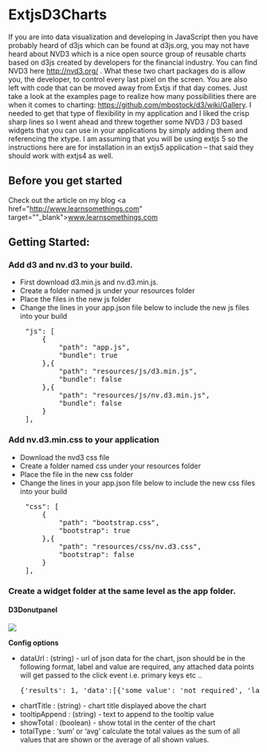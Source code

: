 ExtjsD3Charts
=============

If you are into data visualization and developing in JavaScript then you have probably heard of d3js which can be found at d3js.org, you may not have heard about NVD3 which is a nice open source group of reusable charts based on d3js created by developers for the financial industry. You can find NVD3 here http://nvd3.org/ . What these two chart packages do is allow you, the developer, to control every last pixel on the screen. You are also left with code that can be moved away from Extjs if that day comes. Just take a look at the examples page to realize how many possibilities there are when it comes to charting: https://github.com/mbostock/d3/wiki/Gallery. I needed to get that type of flexibility in my application and I liked the crisp sharp lines so I went ahead and threw together some NVD3 / D3 based widgets that you can use in your applications by simply adding them and referencing the xtype. I am assuming that you will be using extjs 5 so the instructions here are for installation in an extjs5 application – that said they should work with extjs4 as well.

<h2>Before you get started</h2>

Check out the article on my blog <a href="http://www.learnsomethings.com" target=""_blank">www.learnsomethings.com</a>

<h2>Getting Started:</h2>
<h3>Add d3 and nv.d3 to your build.</h3>
<ul>
<li>First download d3.min.js and nv.d3.min.js.</li>
<li>Create a folder named js under your resources folder</li>
<li>Place the files in the new js folder</li>
<li>Change the lines in your app.json file below to include the new js files into your build</li>
</ul>

<pre>
    "js": [
        {
            "path": "app.js",
            "bundle": true
        },{
            "path": "resources/js/d3.min.js",
            "bundle": false
        },{
            "path": "resources/js/nv.d3.min.js",
            "bundle": false
        }
    ],
</pre>

<h3>Add nv.d3.min.css to your application</h3>
<ul>
<li>Download the nvd3 css file</li>
<li>Create a folder named css under your resources folder</li>
<li>Place the file in the new css folder</li>
<li>Change the lines in your app.json file below to include the new css files into your build</li>
</ul>

<pre>
    "css": [
        {
            "path": "bootstrap.css",
            "bootstrap": true
        },{
            "path": "resources/css/nv.d3.css",
            "bootstrap": false
        }
    ],
</pre>

<h3>Create a widget folder at the same level as the app folder. </h3>

<h4>D3Donutpanel</h4>

<img src="http://www.learnsomethings.com/wp-content/uploads/2014/09/Screen-Shot-2014-09-18-at-9.50.35-PM.png" />

<strong>Config options</strong>
<ul>
    <li>dataUrl		: (string) - url of json data for the chart, json should be in the following format, label and value are required, any attached data points will get passed to the click event i.e. primary keys etc ..
        <pre>{'results': 1, 'data':[{'some_value': 'not required', 'label': 'Required', 'value': 17}]}</pre></li>
    <li>chartTitle	: (string) - chart title displayed above the chart</li>
    <li>tooltipAppend	: (string) - text to append to the tooltip value</li>
    <li>showTotal	: (boolean) - show total in the center of the chart</li>
    <li>totalType	: ‘sum’ or ‘avg’ calculate the total values as the sum of all values that are shown or the average of all shown values.</li>
</ul>
